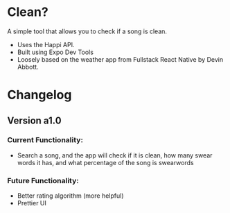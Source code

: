 # Clean?
A simple tool that allows you to check if a song is clean.

 - Uses the Happi API. 
 - Built using Expo Dev Tools
 - Loosely based on the weather app from Fullstack React Native by Devin Abbott. 
# Changelog
## Version a1.0 
### Current Functionality: 
 - Search a song, and the app will check if it is clean, how many swear words it has, and what percentage of the song is swearwords 
### Future Functionality: 
 - Better rating algorithm (more helpful) 
 - Prettier UI
